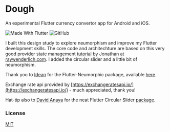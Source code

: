 # Dough

An experimental Flutter currency convertor app for Android and iOS.

![Made With Flutter](https://img.shields.io/badge/-Made%20With%20Flutter-informational?style=flat-square&logo=flutter)
![GitHub](https://img.shields.io/github/license/jurgenizer/dough?style=flat-square)

I built this design study to explore neumorphism and improve my Flutter development skills.
The core code and architechture are based on this very good provider state management [tutorial](https://www.raywenderlich.com/6373413-state-management-with-provider) by Jonathan at [raywenderlich.com](https://www.raywenderlich.com). I added the circular slider and a little bit of neumorphism.

Thank you to [Idean](https://www.idean.com/) for the Flutter-Neumorphic package, available [here](https://pub.dev/packages/flutter_neumorphic).

Exchange rate api provided by [https://exchangeratesapi.io/](https://exchangeratesapi.io/) - much appreciated, thank you!

Hat-tip also to [David Anaya](https://github.com/davidanaya/flutter-circular-slider) for the neat Flutter Circular Slider [package](https://pub.dev/packages/flutter_circular_slider).

### License

[MIT](https://github.com/jurgenizer/dough/blob/master/LICENSE)
